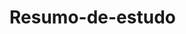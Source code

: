 # Resumo-de-estudo
<!--Front end Sumário:

1- Introdução a carreira front end. 
      ( Explicação)

2-  Aprenda a construir seu primeiro documento html: Títulos, parágrafos, imagens e links 
      (Explicação e  Projeto: Parque estadual  e Barbearia)

3- Aprenda a construir sua primeira  pagina da web estilizada:  title, meta tag description, meta tag charset, meta tag Robots, viewport, adicionando estilos css.
      ( Projeto: Livro - Utilização de Css e html básico)

4-  Avance  na construção de paginas da web estilizadas: lista ordenadas, lista não ordenada, lista de definição, setores tag e classe, reaproveitando classes, agrupando setores, descendência de elementos.
      (html lista)
      (Projeto: Imobiliária e padaria)

5-  Aprenda a construir um website com imagens de fundo e efeitos de fundo: background image e color, valores relativos, definindo o tamanho dos elementos, overflow, exibindo e ocultando elementos, box-sizing, box-shadow, elementos fixos na tela, position absolute, position relative.
(Projeto: Superman, Carros, pedidos de pizza e cafeteria)



